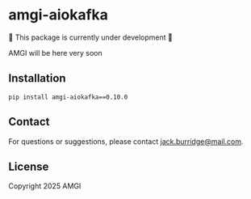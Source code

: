 # amgi-aiokafka

:construction: This package is currently under development :construction:

AMGI will be here very soon

## Installation

```
pip install amgi-aiokafka==0.10.0
```

## Contact

For questions or suggestions, please contact [jack.burridge@mail.com](mailto:jack.burridge@mail.com).

## License

Copyright 2025 AMGI
